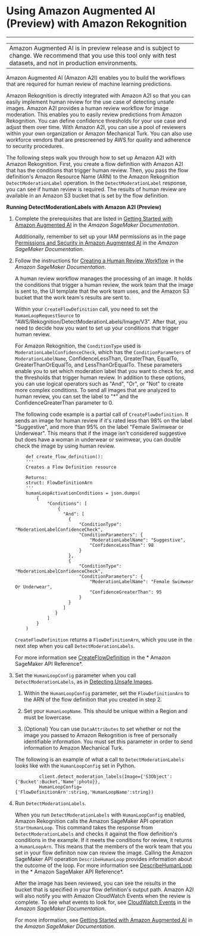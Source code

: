 # Using Amazon Augmented AI \(Preview\) with Amazon Rekognition<a name="a2i-rekognition"></a>


****  

|  | 
| --- |
|  Amazon Augmented AI is in preview release and is subject to change\. We recommend that you use this tool only with test datasets, and not in production environments\. | 

Amazon Augmented AI \(Amazon A2I\) enables you to build the workflows that are required for human review of machine learning predictions\.

Amazon Rekognition is directly integrated with Amazon A2I so that you can easily implement human review for the use case of detecting unsafe images\. Amazon A2I provides a human review workflow for image moderation\. This enables you to easily review predictions from Amazon Rekognition\. You can define confidence thresholds for your use case and adjust them over time\. With Amazon A2I, you can use a pool of reviewers within your own organization or Amazon Mechanical Turk\. You can also use workforce vendors that are prescreened by AWS for quality and adherence to security procedures\.

The following steps walk you through how to set up Amazon A2I with Amazon Rekognition\. First, you create a flow definition with Amazon A2I that has the conditions that trigger human review\. Then, you pass the flow definition's Amazon Resource Name \(ARN\) to the Amazon Rekognition `DetectModerationLabel` operation\. In the `DetectModerationLabel` response, you can see if human review is required\. The results of human review are available in an Amazon S3 bucket that is set by the flow definition\.

**Running DetectModerationLabels with Amazon A2I \(Preview\)**

1. Complete the prerequisites that are listed in [Getting Started with Amazon Augmented AI](https://docs.aws.amazon.com/sagemaker/latest/dg/a2i-getting-started.html) in the *Amazon SageMaker Documentation*\.

   Additionally, remember to set up your IAM permissions as in the page [ Permissions and Security in Amazon Augmented AI](https://docs.aws.amazon.com/sagemaker/latest/dg/a2i-permissions-security.html) in the *Amazon SageMaker Documentation*\.

1. Follow the instructions for [Creating a Human Review Workflow](https://docs.aws.amazon.com/sagemaker/latest/dg/a2i-getting-started.html) in the *Amazon SageMaker Documentation*\.

   A human review workflow manages the processing of an image\. It holds the conditions that trigger a human review, the work team that the image is sent to, the UI template that the work team uses, and the Amazon S3 bucket that the work team's results are sent to\.

   Within your `CreateFlowDefinition` call, you need to set the `HumanLoopRequestSource` to "AWS/Rekognition/DetectModerationLabels/Image/V3"\. After that, you need to decide how you want to set up your conditions that trigger human review\.

   For Amazon Rekognition, the `ConditionType` used is `ModerationLabelConfidenceCheck`, which has the `ConditionParameters` of `ModerationLabelName`, ConfidenceLessThan, GreaterThan, EqualTo, GreaterThanOrEqualTo, and LessThanOrEqualTo\. These parameters enable you to set which moderation label that you want to check for, and the thresholds that trigger human review\. In addition to these options, you can use logical operators such as "And", "Or", or "Not" to create more complex conditions\. To send all images that are analyzed to human review, you can set the label to "\*" and the ConfidenceGreaterThan parameter to 0\.

   The following code example is a partial call of `CreateFlowDefinition`\. It sends an image for human review if it's rated less than 98% on the label "Suggestive", and more than 95% on the label "Female Swimwear or Underwear"\. This means that if the image isn't considered suggestive but does have a woman in underwear or swimwear, you can double check the image by using human review\.

   ```
       def create_flow_definition():
       '''
       Creates a Flow Definition resource
   
       Returns:
       struct: FlowDefinitionArn
       '''
       humanLoopActivationConditions = json.dumps(
           {
               "Conditions": [
                   {
                     "And": [
                       {
                           "ConditionType": "ModerationLabelConfidenceCheck",
                           "ConditionParameters": {
                               "ModerationLabelName": "Suggestive",
                               "ConfidenceLessThan": 98
                           }
                       },
                       {
                           "ConditionType": "ModerationLabelConfidenceCheck",
                           "ConditionParameters": {
                               "ModerationLabelName": "Female Swimwear Or Underwear",
                               "ConfidenceGreaterThan": 95
                           }
                       }
                     ]
                  }
               ]
           }
       )
   ```

   `CreateFlowDefinition` returns a `FlowDefinitionArn`, which you use in the next step when you call `DetectModerationLabels`\.

   For more information see [CreateFlowDefinition](https://docs.aws.amazon.com/sagemaker/latest/dg/API_CreateFlowDefinition.html) in the * Amazon SageMaker API Reference*\.

1. Set the `HumanLoopConfig` parameter when you call `DetectModerationLabels`, as in [ Detecting Unsafe Images](https://docs.aws.amazon.com/procedure-moderate-images.html)\. 

   1. Within the `HumanLoopConfig` parameter, set the `FlowDefinitionArn` to the ARN of the flow definition that you created in step 2\.

   1. Set your `HumanLoopName`\. This should be unique within a Region and must be lowercase\.

   1. \(Optional\) You can use `DataAttributes` to set whether or not the image you passed to Amazon Rekognition is free of personally identifiable information\. You must set this parameter in order to send information to Amazon Mechanical Turk\.

   The following is an example of what a call to `DetectModerationLabels` looks like with the `HumanLoopConfig` set in Python\.

   ```
            client.detect_moderation_labels(Image={'S3Object':{'Bucket':Bucket,'Name':photo}},
            HumanLoopConfig={'FlowDefinitionArn':string,'HumanLoopName':string})
   ```

1. Run `DetectModerationLabels`\.

   When you run `DetectModerationLabels` with `HumanLoopConfig` enabled, Amazon Rekognition calls the Amazon SageMaker API operation `StartHumanLoop`\. This command takes the response from `DetectModerationLabels` and checks it against the flow definition's conditions in the example\. If it meets the conditions for review, it returns a `HumanLoopArn`\. This means that the members of the work team that you set in your flow definiton now can review the image\. Calling the Amazon SageMaker API operation `DescribeHumanLoop` provides information about the outcome of the loop\. For more information see [ DescribeHumanLoop](https://docs.aws.amazon.com/sagemaker/latest/dg/API_DescribeHumanLoop.html) in the * Amazon SageMaker API Reference*\.

   After the image has been reviewed, you can see the results in the bucket that is specified in your flow definition's output path\. Amazon A2I will also notify you with Amazon CloudWatch Events when the review is complete\. To see what events to look for, see [CloudWatch Events](https://docs.aws.amazon.com/sagemaker/latest/dg/augmented-ai-cloudwatch-events.html) in the *Amazon SageMaker Documentation*\.

   For more information, see [Getting Started with Amazon Augmented AI](https://docs.aws.amazon.com/sagemaker/latest/dg/a2i-getting-started.html) in the *Amazon SageMaker Documentation*\.